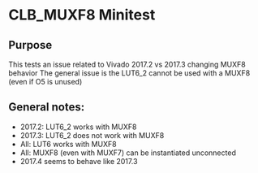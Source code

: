 # CLB_MUXF8 Minitest

## Purpose
This tests an issue related to Vivado 2017.2 vs 2017.3 changing MUXF8 behavior
The general issue is the LUT6_2 cannot be used with a MUXF8 (even if O5 is unused)

## General notes:
- 2017.2: LUT6_2 works with MUXF8
- 2017.3: LUT6_2 does not work with MUXF8
- All: LUT6 works with MUXF8
- All: MUXF8 (even with MUXF7) can be instantiated unconnected
- 2017.4 seems to behave like 2017.3

